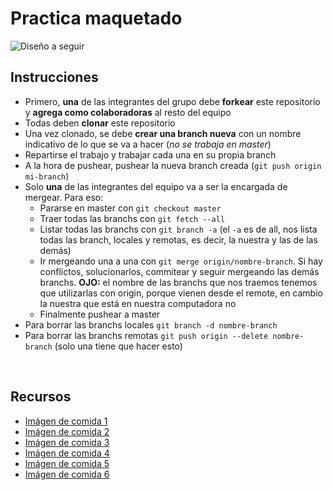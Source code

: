 # Practica maquetado <br>

![Diseño a seguir](https://cdn.dribbble.com/users/522558/screenshots/5059613/dribble_static__1_.png)

## Instrucciones <br>

  - Primero, **una** de las integrantes del grupo debe **forkear** este repositorio y **agrega como colaboradoras** al resto del equipo
  - Todas deben **clonar** este repositorio
  - Una vez clonado, se debe **crear una branch nueva** con un nombre indicativo de lo que se va a hacer (*no se trabaja en master*)
  - Repartirse el trabajo y trabajar cada una en su propia branch
  - A la hora de pushear, pushear la nueva branch creada (`git push origin mi-branch`)
  - Solo **una** de las integrantes del equipo va a ser la encargada de mergear. Para eso:
    * Pararse en master con `git checkout master`
    * Traer todas las branchs con `git fetch --all`
    * Listar todas las branchs con `git branch -a` (el `-a` es de all, nos lista todas las branch, locales y remotas, es decir, la nuestra y las de las demás)
    * Ir mergeando una a una con `git merge origin/nombre-branch`. Si hay conflictos, solucionarlos, commitear y seguir mergeando las demás branchs. **OJO:** el nombre de las branchs que nos traemos tenemos que utilizarlas con origin, porque vienen desde el remote, en cambio la nuestra que está en nuestra computadora no
    * Finalmente pushear a master
 - Para borrar las branchs locales `git branch -d nombre-branch`
 - Para borrar las branchs remotas `git push origin --delete nombre-branch` (solo una tiene que hacer esto)
<br>

## Recursos <br>

  - [Imágen de comida 1](https://www.freepnglogos.com/uploads/pasta-png/pasta-piada-italian-street-food-home-page-38.png)
  - [Imágen de comida 2](http://www.pngplay.com/wp-content/uploads/2/Top-View-Pizza-Transparent-Background.png)
  - [Imágen de comida 3](http://pngtransparent.com/images/pizza-png-1096x1111_06ce1bde.png)
  - [Imágen de comida 4](https://cdn.shopify.com/s/files/1/1698/9451/products/Moroccan_Chicken_Plate_1024x1024.png?v=1536624613)
  - [Imágen de comida 5](https://images.ctfassets.net/4frik3v39clf/5CvdEQ4ilCa9iRkGROnOwW/dd516110e6d37e91a8e3439d05163207/Smothered_Pork_Chops_with_Home_Fries_and_Green_Beans_-_Week_33.png)
  - [Imágen de comida 6](https://cdn.shopify.com/s/files/1/1698/9451/products/Chicken_Marsala_Plate_1024x1024.png?v=1536623536)
